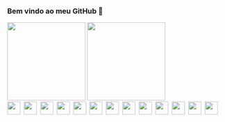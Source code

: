 ### Bem vindo ao meu GitHub 👋

<div>
  <img height="180em" src="https://github-readme-stats.vercel.app/api?username=rangelkohei&show_icons=true&theme=dark"/>
  <img height="180em" src="https://github-readme-stats.vercel.app/api/top-langs/?username=anuraghazra&layout=compact&theme=dark"/>
</div>

<div>
    <img align="center" height="30px" src="https://cdn.jsdelivr.net/gh/devicons/devicon/icons/html5/html5-original.svg"/>&nbsp;
    <img align="center" height="30px" src="https://cdn.jsdelivr.net/gh/devicons/devicon/icons/css3/css3-original.svg"/>&nbsp;
    <img align="center" height="30px" src="https://cdn.jsdelivr.net/gh/devicons/devicon/icons/javascript/javascript-plain.svg"/>&nbsp;
    <img align="center" height="30px" src="https://cdn.jsdelivr.net/gh/devicons/devicon/icons/vuejs/vuejs-original.svg"/>&nbsp;
    <img align="center" height="30px" src="https://cdn.jsdelivr.net/gh/devicons/devicon/icons/php/php-plain.svg"/>&nbsp;
    <img align="center" height="30px" src="aaaaaaaaa"/>&nbsp;
    <img align="center" height="30px" src="aaaaaaaaa"/>&nbsp;
    <img align="center" height="30px" src="aaaaaaaaa"/>&nbsp;
    <img align="center" height="30px" src="aaaaaaaaa"/>&nbsp;
    <img align="center" height="30px" src="aaaaaaaaa"/>&nbsp;
    <img align="center" height="30px" src="aaaaaaaaa"/>&nbsp;
    <img align="center" height="30px" src="aaaaaaaaa"/>&nbsp;
    <img align="center" height="30px" src="aaaaaaaaa"/>&nbsp;
</div>
